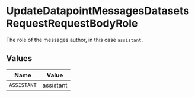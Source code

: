 # UpdateDatapointMessagesDatasetsRequestRequestBodyRole

The role of the messages author, in this case `assistant`.


## Values

| Name        | Value       |
| ----------- | ----------- |
| `ASSISTANT` | assistant   |